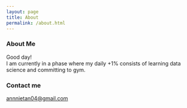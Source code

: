 ```yaml
---
layout: page
title: About
permalink: /about.html
---
```


### About Me

Good day!\
I am currently in a phase where my daily +1% consists of learning data science and committing to gym.

### Contact me

[annnietan04@gmail.com](mailto:annnietan04@gmail.com)
